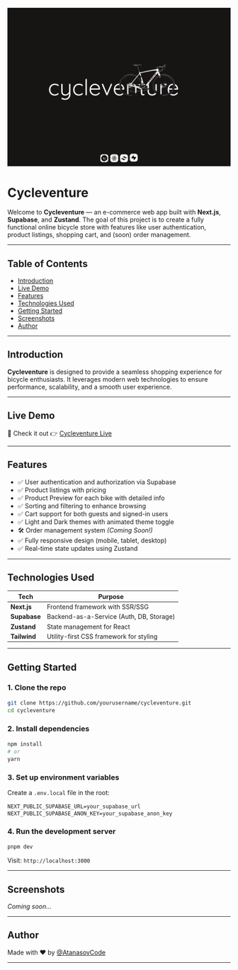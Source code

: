 ![](./app/assets/photos/header.png)

# Cycleventure

Welcome to **Cycleventure** — an e-commerce web app built with **Next.js**, **Supabase**, and **Zustand**. The goal of this project is to create a fully functional online bicycle store with features like user authentication, product listings, shopping cart, and (soon) order management.

---

## Table of Contents

- [Introduction](#introduction)
- [Live Demo](#live-demo)
- [Features](#features)
- [Technologies Used](#technologies-used)
- [Getting Started](#getting-started)
- [Screenshots](#screenshots)
- [Author](#author)

---

## Introduction

**Cycleventure** is designed to provide a seamless shopping experience for bicycle enthusiasts. It leverages modern web technologies to ensure performance, scalability, and a smooth user experience.

---

## Live Demo

🔗 Check it out 👉 [Cycleventure Live](https://cycleventure.vercel.app/)

---

## Features

- ✅ User authentication and authorization via Supabase  
- ✅ Product listings with pricing
- ✅ Product Preview for each bike with detailed info
- ✅ Sorting and filtering to enhance browsing
- ✅ Cart support for both guests and signed-in users
- ✅ Light and Dark themes with animated theme toggle
- 🛠️ Order management system *(Coming Soon!)*
- ✅ Fully responsive design (mobile, tablet, desktop)
- ✅ Real-time state updates using Zustand  

---

## Technologies Used

| Tech         | Purpose                                       |
|--------------|-----------------------------------------------|
| **Next.js**  | Frontend framework with SSR/SSG               |
| **Supabase** | Backend-as-a-Service (Auth, DB, Storage)      |
| **Zustand**  | State management for React                    |
| **Tailwind** | Utility-first CSS framework for styling       |

---

## Getting Started

### 1. Clone the repo

```bash
git clone https://github.com/yourusername/cycleventure.git
cd cycleventure
```

### 2. Install dependencies

```bash
npm install
# or
yarn
```

### 3. Set up environment variables

Create a `.env.local` file in the root:

```env
NEXT_PUBLIC_SUPABASE_URL=your_supabase_url
NEXT_PUBLIC_SUPABASE_ANON_KEY=your_supabase_anon_key
```

### 4. Run the development server

```bash
pnpm dev
```

Visit: `http://localhost:3000`

---

## Screenshots

_Coming soon..._

---

## Author

Made with ❤️ by [@AtanasovCode](https://github.com/AtanasovCode/)

---